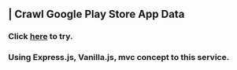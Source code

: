 ## | Crawl Google Play Store App Data

### Click [here](https://crawl-google-paly-store.herokuapp.com/) to try.

### Using Express.js, Vanilla.js, mvc concept to this service.
